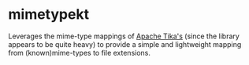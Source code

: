 # mimetypekt

Leverages the mime-type mappings of [Apache Tika's](https://github.com/apache/tika) (since the library appears to be quite heavy)
to provide a simple and lightweight mapping from (known)mime-types to file extensions.
